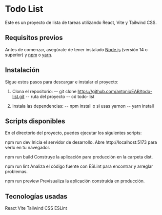 # Todo List

Este es un proyecto de lista de tareas utilizando React, Vite y Tailwind CSS.

## Requisitos previos

Antes de comenzar, asegúrate de tener instalado [Node.js](https://nodejs.org/) (versión 14 o superior) y [npm](https://www.npmjs.com/) o [yarn](https://yarnpkg.com/).

## Instalación

Sigue estos pasos para descargar e instalar el proyecto:

1. Clona el repositorio:
  -- git clone https://github.com/antonioEAB/todo-list.git
  -- ruta del proyecto
  -- cd todo-list

2. Instala las dependencias:
  -- npm install
    o si usas yarnon
  -- yarn install

## Scripts disponibles
En el directorio del proyecto, puedes ejecutar los siguientes scripts:

npm run dev
Inicia el servidor de desarrollo.
Abre http://localhost:5173 para verlo en tu navegador.

npm run build
Construye la aplicación para producción en la carpeta dist.

npm run lint
Analiza el código fuente con ESLint para encontrar y arreglar problemas.

npm run preview
Previsualiza la aplicación construida en producción.

## Tecnologías usadas
React
Vite
Tailwind CSS
ESLint